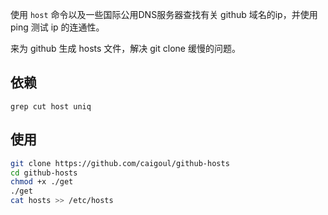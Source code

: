 使用 `host` 命令以及一些国际公用DNS服务器查找有关 github 域名的ip，并使用 ping 测试 ip 的连通性。

来为 github 生成 hosts 文件，解决 git clone 缓慢的问题。

## 依赖

```
grep cut host uniq
```

## 使用

```bash
git clone https://github.com/caigoul/github-hosts
cd github-hosts
chmod +x ./get
./get
cat hosts >> /etc/hosts
```